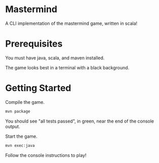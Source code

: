 # Mastermind
A CLI implementation of the mastermind game, written in scala!

# Prerequisites
You must have java, scala, and maven installed.

The game looks best in a terminal with a black background.

# Getting Started
Compile the game.
```bash
mvn package
```
You should see "all tests passed", in green, near the end of the console output.

Start the game.
```bash
mvn exec:java
```
Follow the console instructions to play!
